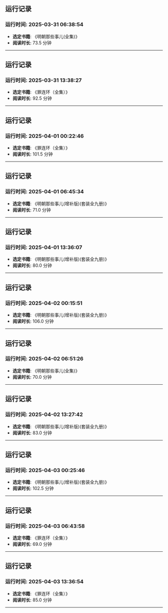 ## 运行记录
### 运行时间: 2025-03-31 06:38:54
- **选定书籍**: 《明朝那些事儿(全集)》
- **阅读时长**: 73.5 分钟
------------------------------
## 运行记录
### 运行时间: 2025-03-31 13:38:27
- **选定书籍**: 《罪连环（全集）》
- **阅读时长**: 92.5 分钟
------------------------------
## 运行记录
### 运行时间: 2025-04-01 00:22:46
- **选定书籍**: 《罪连环（全集）》
- **阅读时长**: 101.5 分钟
------------------------------
## 运行记录
### 运行时间: 2025-04-01 06:45:34
- **选定书籍**: 《明朝那些事儿(增补版)(套装全九册)》
- **阅读时长**: 71.0 分钟
------------------------------
## 运行记录
### 运行时间: 2025-04-01 13:36:07
- **选定书籍**: 《明朝那些事儿(增补版)(套装全九册)》
- **阅读时长**: 80.0 分钟
------------------------------
## 运行记录
### 运行时间: 2025-04-02 00:15:51
- **选定书籍**: 《明朝那些事儿(增补版)(套装全九册)》
- **阅读时长**: 106.0 分钟
------------------------------
## 运行记录
### 运行时间: 2025-04-02 06:51:26
- **选定书籍**: 《明朝那些事儿(全集)》
- **阅读时长**: 70.0 分钟
------------------------------
## 运行记录
### 运行时间: 2025-04-02 13:27:42
- **选定书籍**: 《明朝那些事儿(增补版)(套装全九册)》
- **阅读时长**: 83.0 分钟
------------------------------
## 运行记录
### 运行时间: 2025-04-03 00:25:46
- **选定书籍**: 《明朝那些事儿(增补版)(套装全九册)》
- **阅读时长**: 102.5 分钟
------------------------------
## 运行记录
### 运行时间: 2025-04-03 06:43:58
- **选定书籍**: 《罪连环（全集）》
- **阅读时长**: 69.0 分钟
------------------------------
## 运行记录
### 运行时间: 2025-04-03 13:36:54
- **选定书籍**: 《罪连环（全集）》
- **阅读时长**: 85.0 分钟
------------------------------
